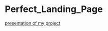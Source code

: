 # Perfect_Landing_Page
[presentation of my project](https://docs.google.com/presentation/d/1NPk14XnnWNMvpTLrLlSjYDwKakvo_Eq5/edit#slide=id.p4)